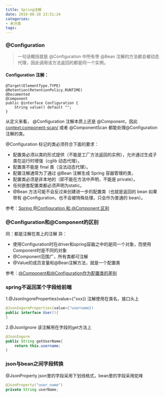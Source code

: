 ```yaml
---
title: Spring注解
date: 2019-08-28 23:51:24
categories:
- 未分类
tags:
---
```

### @Configuration

>一句话概括就是 @Configuration 中所有带 @Bean 注解的方法都会被动态代理，因此调用该方法返回的都是同一个实例。

#### Configuration 注解：
```
@Target(ElementType.TYPE)
@Retention(RetentionPolicy.RUNTIME)
@Documented
@Component
public @interface Configuration {
    String value() default "";
}
```
从定义来看， @Configuration 注解本质上还是 @Component，因此 <context:component-scan/> 或者 @ComponentScan 都能处理@Configuration 注解的类。

@Configuration 标记的类必须符合下面的要求：
- 配置类必须以类的形式提供（不能是工厂方法返回的实例），允许通过生成子类在运行时增强（cglib 动态代理）。
- 配置类不能是 final 类（没法动态代理）。
- 配置注解通常为了通过 @Bean 注解生成 Spring 容器管理的类，
- 配置类必须是非本地的（即不能在方法中声明，不能是 private）。
- 任何嵌套配置类都必须声明为static。
- @Bean 方法可能不会反过来创建进一步的配置类（也就是返回的 bean 如果带有 @Configuration，也不会被特殊处理，只会作为普通的 bean）。


参考：[Spring @Configuration 和 @Component 区别](https://blog.csdn.net/isea533/article/details/78072133)

### @Configuration和@Component的区别
同：都是注解在类上的注解
异：
- 使用Configuration时在driver和spring容器之中的是同一个对象，而使用Component时是不同的对象
- @Component范围广，所有类都可注解
- @Value的成员变量和@Bean注解方法，就是一个配置类

参考：[@Component和@Configuration作为配置类的差别](https://blog.csdn.net/long476964/article/details/80626930)

### spring不返回某个字段给前端
1.@JsonIngoreProperties(value={"xxx})
注解使用在类名，接口头上
```java
@JsonIngoreProperties(value={"username})
public interface User(){
}
```

2.@JsonIgnore
该注解用在字段的get方法上
```java
@JsonIngore
public String getUserName{
    return this.username;
}
```

### json与bean之间字段转换
@JsonProperty
json里的字段采用下划线格式，bean里的字段采用驼峰
```java
@JsonProperty("user_name")
private String userName;
```
